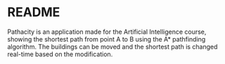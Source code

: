 # README #

Pathacity is an application made for the Artificial Intelligence course, showing the shortest path from point A to B using the A* pathfinding algorithm. 
The buildings can be moved and the shortest path is changed real-time based on the modification.